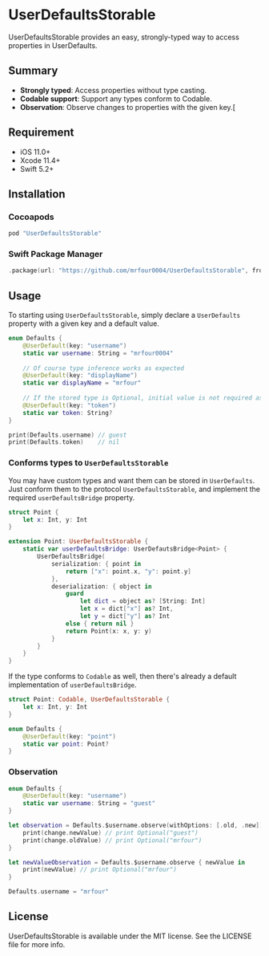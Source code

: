# UserDefaultsStorable

UserDefaultsStorable provides an easy, strongly-typed way to access properties in UserDefaults.

## Summary
- **Strongly typed**: Access properties without type casting.
- **Codable support**: Support any types conform to Codable.
- **Observation**: Observe changes to properties with the given key.[

## Requirement
- iOS 11.0+
- Xcode 11.4+
- Swift 5.2+

## Installation
### Cocoapods
```ruby
pod "UserDefaultsStorable"
```

### Swift Package Manager
```swift
.package(url: "https://github.com/mrfour0004/UserDefaultsStorable", from: "2.0.0")
```

## Usage
To starting using `UserDefaultsStorable`, simply declare a `UserDefaults` property with a given key and a default value.
```swift
enum Defaults {
    @UserDefault(key: "username")
    static var username: String = "mrfour0004"
    
    // Of course type inference works as expected
    @UserDefault(key: "displayName")
    static var displayName = "mrfour"
    
    // If the stored type is Optional, initial value is not required as normal optional properties
    @UserDefault(key: "token")
    static var token: String?   
}

print(Defaults.username) // guest
print(Defaults.token)    // nil
```
### Conforms types to `UserDefaultsStorable`
You may have custom types and want them can be stored in `UserDefaults`. Just conform them to the protocol `UserDefaultsStorable`, and implement the required `userDefaultsBridge` property. 
```swift
struct Point {
    let x: Int, y: Int
}

extension Point: UserDefaultsStorable {
    static var userDefaultsBridge: UserDefautsBridge<Point> {
        UserDefaultsBridge(
            serialization: { point in
                return ["x": point.x, "y": point.y]
            },
            deserialization: { object in
                guard
                    let dict = object as? [String: Int]
                    let x = dict["x"] as? Int,
                    let y = dict["y"] as? Int
                else { return nil }
                return Point(x: x, y: y)
            }
        }
    }
}
```
If the type conforms to `Codable` as well, then there's already a default implementation of `userDefaultsBridge`.
```swift
struct Point: Codable, UserDefaultsStorable {
    let x: Int, y: Int
}

enum Defaults {
    @UserDefault(key: "point")
    static var point: Point?
}
```
### Observation
```swift
enum Defaults {
    @UserDefault(key: "username")
    static var username: String = "guest"
}

let observation = Defaults.$username.observe(withOptions: [.old, .new]) { change in
    print(change.newValue) // print Optional("guest")
    print(change.oldValue) // print Optional("mrfour")
}

let newValueObservation = Defaults.$username.observe { newValue in 
    print(newValue) // print Optional("mrfour")
}

Defaults.username = "mrfour"
```
## License
UserDefaultsStorable is available under the MIT license. See the LICENSE file for more info.
